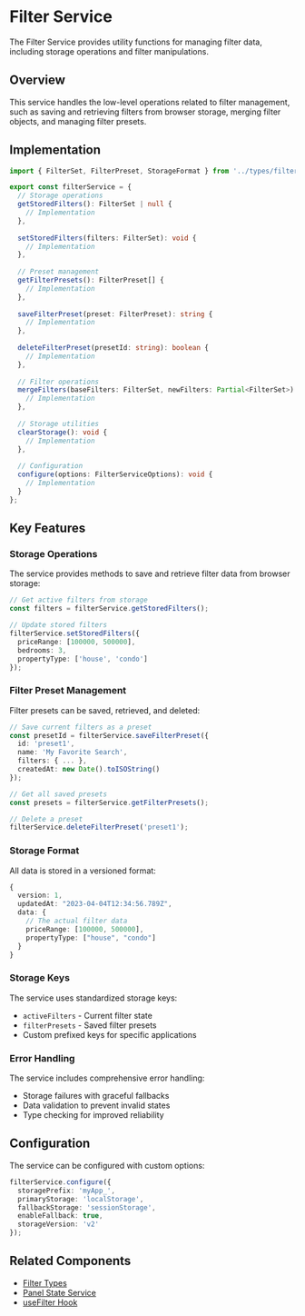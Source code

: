 # Filter Service

The Filter Service provides utility functions for managing filter data, including storage operations and filter manipulations.

## Overview

This service handles the low-level operations related to filter management, such as saving and retrieving filters from browser storage, merging filter objects, and managing filter presets.

## Implementation

```typescript
import { FilterSet, FilterPreset, StorageFormat } from '../types/filter.types';

export const filterService = {
  // Storage operations
  getStoredFilters(): FilterSet | null {
    // Implementation
  },
  
  setStoredFilters(filters: FilterSet): void {
    // Implementation
  },
  
  // Preset management
  getFilterPresets(): FilterPreset[] {
    // Implementation
  },
  
  saveFilterPreset(preset: FilterPreset): string {
    // Implementation
  },
  
  deleteFilterPreset(presetId: string): boolean {
    // Implementation
  },
  
  // Filter operations
  mergeFilters(baseFilters: FilterSet, newFilters: Partial<FilterSet>): FilterSet {
    // Implementation
  },
  
  // Storage utilities
  clearStorage(): void {
    // Implementation
  },
  
  // Configuration
  configure(options: FilterServiceOptions): void {
    // Implementation
  }
};
```

## Key Features

### Storage Operations

The service provides methods to save and retrieve filter data from browser storage:

```typescript
// Get active filters from storage
const filters = filterService.getStoredFilters();

// Update stored filters
filterService.setStoredFilters({
  priceRange: [100000, 500000],
  bedrooms: 3,
  propertyType: ['house', 'condo']
});
```

### Filter Preset Management

Filter presets can be saved, retrieved, and deleted:

```typescript
// Save current filters as a preset
const presetId = filterService.saveFilterPreset({
  id: 'preset1',
  name: 'My Favorite Search',
  filters: { ... },
  createdAt: new Date().toISOString()
});

// Get all saved presets
const presets = filterService.getFilterPresets();

// Delete a preset
filterService.deleteFilterPreset('preset1');
```

### Storage Format

All data is stored in a versioned format:

```typescript
{
  version: 1,
  updatedAt: "2023-04-04T12:34:56.789Z",
  data: {
    // The actual filter data
    priceRange: [100000, 500000],
    propertyType: ["house", "condo"]
  }
}
```

### Storage Keys

The service uses standardized storage keys:

- `activeFilters` - Current filter state
- `filterPresets` - Saved filter presets
- Custom prefixed keys for specific applications

### Error Handling

The service includes comprehensive error handling:

- Storage failures with graceful fallbacks
- Data validation to prevent invalid states
- Type checking for improved reliability

## Configuration

The service can be configured with custom options:

```typescript
filterService.configure({
  storagePrefix: 'myApp_',
  primaryStorage: 'localStorage',
  fallbackStorage: 'sessionStorage',
  enableFallback: true,
  storageVersion: 'v2'
});
```

## Related Components

- [Filter Types](../types/filter.types.md)
- [Panel State Service](./panelStateService.md)
- [useFilter Hook](../hooks/useFilter.md) 